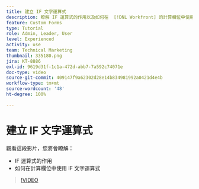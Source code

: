 ```yaml
---
title: 建立 IF 文字運算式
description: 瞭解 IF 運算式的作用以及如何在  [!DNL Workfront] 的計算欄位中使用此運算式。
feature: Custom Forms
type: Tutorial
role: Admin, Leader, User
level: Experienced
activity: use
team: Technical Marketing
thumbnail: 335180.png
jira: KT-8886
exl-id: 9619d31f-1c1a-472d-abb7-7a592c74071e
doc-type: video
source-git-commit: 409147f9a62302d28e14b834981992a0421d4e4b
workflow-type: tm+mt
source-wordcount: '48'
ht-degree: 100%

---
```


# 建立 IF 文字運算式

觀看這段影片，您將會瞭解：

* IF 運算式的作用
* 如何在計算欄位中使用 IF 文字運算式

>[!VIDEO](https://video.tv.adobe.com/v/335180/?quality=12&learn=on)
